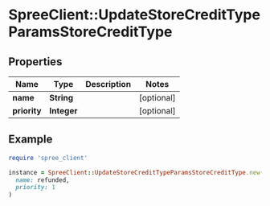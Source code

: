# SpreeClient::UpdateStoreCreditTypeParamsStoreCreditType

## Properties

| Name | Type | Description | Notes |
| ---- | ---- | ----------- | ----- |
| **name** | **String** |  | [optional] |
| **priority** | **Integer** |  | [optional] |

## Example

```ruby
require 'spree_client'

instance = SpreeClient::UpdateStoreCreditTypeParamsStoreCreditType.new(
  name: refunded,
  priority: 1
)
```

